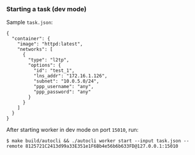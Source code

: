 ### Starting a task (dev mode)

Sample `task.json`:

```
{
  "container": {
    "image": "httpd:latest",
    "networks": [
      {
        "type": "l2tp",
        "options": {
          "id": "test_1",
          "lns_addr": "172.16.1.126",
          "subnet": "10.0.5.0/24",
          "ppp_username": "any",
          "ppp_password": "any"
        }
      }
    ]
  }
}
```

After starting worker in dev mode on port `15010`, run:

```
$ make build/autocli && ./autocli worker start --input task.json --remote 8125721C2413d99a33E351e1F6Bb4e56b6b633FD@127.0.0.1:15010
```
